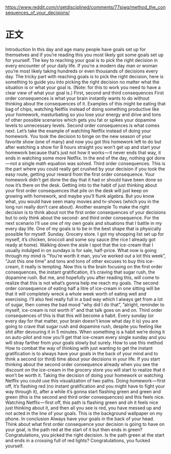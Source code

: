 
# 
https://www.reddit.com/r/getdisciplined/comments/77sjwq/method_the_consequences_of_your_decisions/
# 正文
Introduction
In this day and age many people have goals set up for themselves and if you’re reading this you most likely got some goals set up for yourself. The key to reaching your goal is to pick the right decision in every encounter of your daily life. If you’re a modern day man or woman you’re most likely taking hundreds or even thousands of decisions every day. The tricky part with reaching goals is to pick the right decision, here is something to guide you into picking the right decision no matter what the situation is or what your goal is.
(Note: for this to work you need to have a clear view of what your goal is.)
First, second and third consequences
First order consequences is what your brain instantly wants to do without thinking about the consequences of it. Examples of this might be eating that bag of chips, watching Netflix instead of doing something productive like your homework, masturbating so you lose your energy and drive and tons of other possible scenarios which gets you fat or spikes your dopamine levels to unnecessary levels.
Second order consequences is what comes next. Let’s take the example of watching Netflix instead of doing your homework. You took the decision to binge on the new season of your favorite show (one of many) and now you got this homework left to do but after watching a show for 8 hours straight you won’t get up and start your homework because that’s just not how it works — it never ends that way, it ends in watching some more Netflix. In the end of the day, nothing got done — not a single math equation was solved.
Third order consequences. This is the part where you could really get crushed by your decision if you took the easy route, getting your reward from the first order consequence. Your homework didn’t get done the day that it had or should have been done so now it’s there on the desk. Getting into to the habit of just thinking about your first order consequences that pile on the desk will just keep on growing with homework, and maybe you’ll flunk algebra. But you know what, you would have seen many movies and tv-shows (which you in the long run really don’t care about).
Another example
To make the right decision is to think about not the first order consequences of your decisions but to only think about the second- and third order consequence. For the next scenario I’ll use one of my own goals and situations that I battle in my every day life. One of my goals is to be in the best shape that is physically possible for myself.
Sunday. Grocery store. I got my shopping list set up for myself, it’s chicken, broccoli and some soy sauce (the rice I already got ready at home). Walking down the aisle I spot that the ice-cream that I usually indulged in on sundays is for sale, half-price. What now is going through my mind is ”You’re worth it man, you’ve worked out a lot this week”, ”Just this one time” and tons and tons of other excuses to buy this ice-cream, it really is tempting. Now this is the brain focusing on the first order consequences, the instant gratification, it’s craving that sugar rush, the dopamine rush. But me, and hopefully you after reading this, will come to realize that this is not what’s gonna help me reach my goals.
The second order consequence of eating half a litre of ice-cream in one sitting will be that it will completely wreck a whole week worth of eating well and exercising. I’ll also feel really full in a bad way which I always get from a lot of sugar, then comes the bad mood ”why did I do that”, ”alright, reminder to myself, ice-cream is not worth it” and that talk goes on and on.
Third order consequences of this is that this will become a habit. Every sunday (or every day for that matter, your brain doesn’t know what day it is) you are going to crave that sugar rush and dopamine rush, despite you feeling like shit after devouring it in 5 minutes. When something is a habit we’re doing it on auto-pilot and now you’ll get that ice-cream every single sunday and you will stray farther from your goals slowly but surely.
How to use this method
How to combat the way of thinking with just wanting to get the instant gratification is to always have your goals in the back of your mind and to think a second (or third) time about your decisions in your life. If you start thinking about the second order consequence already when you see the discount on the ice-cream in the grocery store you will start to realize that it won’t be worth it. Taking the decision of doing your homework or watching Netflix you could use this visualization of two paths. Doing homework — first off, it’s flashing red (no instant gratification and you might have to fight your way through it), after a while it’s gonna start flashing green and green and green (this is the second and third order consequences) and this feels nice. Watching Netflix — first off, this path is flashing green and oh it feels nice just thinking about it, and then all you see is red, you have messed up and not acted in the line of your goals.
This is the background wallpaper on my phone.
In conclusion
Always have your goals in the back of your head. Think about what first order consequence your decision is going to have on your goal, is the path red at the start of it but then ends in green? Congratulations, you picked the right decision. Is the path green at the start and ends in a crossing full of red lights? Congratulations, you fucked yourself.

